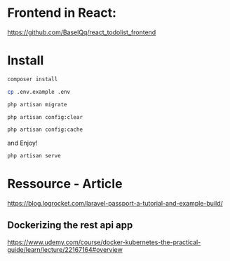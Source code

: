 # Frontend in React:
https://github.com/BaselQq/react_todolist_frontend

# Install
```bash
composer install
```

```bash
cp .env.example .env
```

```bash
php artisan migrate
```

```bash
php artisan config:clear
```

```bash
php artisan config:cache
```

and Enjoy!
```bash
php artisan serve
```

# Ressource - Article
https://blog.logrocket.com/laravel-passport-a-tutorial-and-example-build/

## Dockerizing the rest api app
https://www.udemy.com/course/docker-kubernetes-the-practical-guide/learn/lecture/22167164#overview

